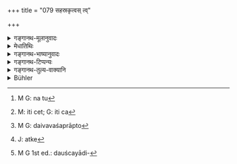+++
title = "079 सहस्रकृत्वस् त्व्"

+++

<details><summary>गङ्गानथ-मूलानुवादः</summary>

Repeating this Triad a thousand times in open air, the twice-born person becomes freed, in a month, from even great sin, as the snake from its slough.—(79)
</details>

<details><summary>मेधातिथिः</summary>

**बहिर्** इत्य् अनावृतो देश उच्यते । तेनैतद् उक्तं भवति । ग्रामनगराभ्यां बहिर् अरण्ये नदीपुलिनादौ । **सहस्र**वारान् **अभ्यस्य** आवर्त्य । <u>ननु</u>[^२६२] कृत्वसुचो ऽप्य् आवृत्तिः प्रतिपाद्यते, अभ्यस्येत्य् अनेनापि । तत्र पौनरुक्त्यम् । <u>सामान्यविशेषभावाद्</u> अदोषः । **अभ्यस्येत्य्** अनेन सामान्यतो ऽभ्यास उक्तस् तत्र विशेषापेक्षायां **सहस्रकृत्वेति** । न च कृत्वसुजन्ताद् एवोभयावगतिस् तस्य क्रियाविशेषापेक्षत्वात् । न हि देवदत्तः पञ्चकृत्वो ऽह्न इत्य् उक्ते, यावद् भुङ्क्त इति नोच्यते तावाद् वाक्यार्थः समाप्यते ।


[^२६२]:
     M G: na tu

- <u>ननु</u> चाभ्यस्येत्य् अनेनापि न काचिद् विशिष्टा क्रियोपात्ता । <u>सत्यम्</u> । जपः प्रकृतस् तम् अभ्यस्येति प्रतीयते । आवृत्तिः पौनःपुण्येन सेवा ।

- **महतो ऽप्य् एनसः** । महत् पापं च ब्रह्महत्यादि । ततो ऽपि मुच्यते, किं पुनर् उपपातकेभ्यः । **अपिः** संभावने, न समुच्चये । भेदोपादानेन समुच्चयावगमो यथा देवदत्तस्यात्र प्रभुत्वं यज्ञदत्तस्यापि । इह न तथा निर्देशः । 

- <u>केभ्यः</u> पुनर् उपपातकेभ्यो ऽयं मोक्ष उच्यते । गोवधादीन्य् उपपातकानि । तानि च प्रतिपापम् आम्नातप्रायश्चित्तानि सरहस्यानि । यानि वा संवेत्ति न कृतान्य् अनुक्तपरिहाराण्य् अवश्यंभावितया च ज्ञायते कृतानीति । तेषाम् अपि नित्यानि संध्योपासनादीन्य् अपनोदकानि । यदि चैतत् प्रायश्चित्तं स्यात् तदा तत्रैवावक्ष्यत्- "जपेद् वै नियताहारः त्रिर् वै वेदस्य संहिताम्" (म्ध् ११.७६) इतिवत्[^२६३] । प्रायश्चित्ते चास्मिन् प्रायश्चित्तप्रकणम् एवानर्थकं स्यात् । को हि दैवशप्तो[^२६४] जपमात्रसाध्यां निष्कृतिं हित्वा कृच्छ्रेषु शरीरप्राणहरेष्व् अध्यवस्येत् । उक्तं च । 


[^२६४]:
     M G: daivavaśaprāpto


[^२६३]:
     M: iti cet; G: iti ca

- अर्के[^२६५] चेन् मधु विन्देत किम् अर्थं पर्वतं व्रजेत् ।


[^२६५]:
     J: atke

- इष्टस्यार्थस्य संप्राप्तौ को विद्वान् यत्नम् आचरेत् ॥

तथा,

- पणलभ्यं हि न प्राज्ञः क्रीणाति दशभिः पणैः ॥ इति ।

न च प्रकृतेनैकवाक्यताबीजं किंचिद् विभज्यमानसापेक्षत्वाद्य् अस्ति येन तच्छेषतया ऽर्थवाद उच्यते । 

- <u>अत्रोच्यते</u> । विधिर् एवायम् । पापप्रमोचनार्थ एवायं प्रयोगः । यत् तूक्तं "विषमशिष्टैर् विकल्पो न सिध्यति" इति जपप्रायश्चित्त एवास्मिन् विकल्पार्थो भविष्यति । अघमर्षणादिभिः सर्वपापापनोदनम् उक्तम्, तेनास्य विकल्पः । अघमर्षणे हि त्र्यहम् उपवास उक्तः । इहाश्नन्न् एव मासिकेन प्रयोगेण शुध्यति । ततो न दूरविप्रकृष्टेन तपसा प्रमीयते, येन विषमशिष्टता स्यात् । 

- अथ वा पूर्वकृतस्यैनसः शुद्धिर् एषा ग्रहादौस्थित्यादिसूचिते दैवे दोषे । तस्मान् मोक्षः । अनिष्टम् एन उच्यते । तस्मान् मुच्यते । तत्फलेन न संबध्यत इत्य् अर्थः । 

- **त्वचेवहिः** । जीर्णया त्वचा मुक्तः सर्पो यथा भवति । निरवशेषेण पापनाश एतेन प्रतिपाद्यते । यत् तु दौश्चर्मादिसूचितं[^२६६] पूर्वकृतम् अशुभं तत्र स्मृत्यन्तरे प्रायश्चित्तम् आम्नातं बहु । तत् प्रायश्चित्तेष्व् एव निदर्शयिष्यामः । एतद् एवाभिप्रेत्योक्तम् । 


[^२६६]:
     M G 1st ed.: dauścayādi-

- जपतां जुह्वतां चैव विनिपातो न दृश्यते । (म्ध् ४.१४६) इति ॥ २.७९॥
</details>

<details><summary>गङ्गानथ-भाष्यानुवादः</summary>

The term ‘*bahiḥ*,’ ‘in *open air*,’ stands for *uncovered spot*; the sense being that it should be done outside towns and villages, on the bank of rivers and such places.

‘*A thousand times, repeating*’—reciting it again and again.

“The affix ‘*kṛtvasuch*’ (in the term ‘*Sahasrakṛtvaḥ*’) also signifies
*repetition*, which is again denoted by the word ‘*abhyasya*’ also; so
there is needless repetition.”

The repetition is not objectionable, in view of a distinction between general and particular. That is to say, the word ‘*abhyasya*’ denotes repetition *in* *general*, and when the question arises as to the
*particular* number of repetitions, we have the text adding ‘*a thousand
times*.’ Both the general and the particular could not be regarded as signified by the single word ending with the ‘*kṛtvasuch*’ affix; because this latter word always stands in need of a particular act (that has to be done a thousand times). The mere expression ‘*devadattaḥ*
*pan* *chakritvo’haḥ*,’ ‘Devadatta five times during the day’ does not
signify anything until the word ‘*bhuṅkte*,’ ‘*Eats*,’ is added.

“But the term ‘*repeating*’ also does not signify any particular *act*.”

True; but the act of *reciting* forms the subject-matter of the context; so that the *repeating* is understood as pertaining to that act; ‘*repetition*’ standing for *attending to it again and again*.

‘*Even from great sin*’;—he becomes freed from even such heinous sins as ‘Brāhmaṇa-killing’ and the like; what to say of minor offences?

‘*Api*,’ ‘*Even*,’ denotes *possibility*, not *cumulation*; cumulation is expressed when more things than one are mentioned separately; as in the sentence—‘there is sovereignty of Devadatta, *and* of Yajñadatta
*also*.’ There is no such separate mention in the text.

*Question*—“From what minor offences does the man become freed?
*Cow-killing* and such acts have been regarded as ‘minor offences’; and
for every one of these the scriptures have prescribed distinct expiatory rites along with all their details. While as regards those acts that are not done consciously, but which are regarded as *must have been done*,—though no definite expiation could be prescribed for them, yet they would be got rid of by means of the Twilight Prayers and such other compulsory rites prescribed for daily performance. Then again, if what is mentioned in the present verse were a real expiation, it should have come under the section on Expiatory Rites (Ch. XI); just as it is said (under 11. 77)—‘One may recite the text of the Veda while keeping due restraint over food.’ Further, if the present verse were meant to prescribe an expiatory rite, the whole section dealing with Expiatory Rites (Ch. XI) would he superfluous. For, what accused person would omit to do the expiation consisting of the mere reciting of mantras, and go in for the very difficult rites endangering the body and very life itself? Says an old saying—‘If honey were available in a place within easy reach, wherefore should one go to the hills? The desired end having been accomplished, which wise man could put forth further efforts?’—and again—‘What can he obtained for a single coin, no wise man purchases for ten coins.’ Nor can the verse be taken as a valedictory supplement to what forms the subject-matter of the context (*i.e*., Vedic Study), because there is no ground for connecting it syntactically with the context,—such grounds, for instance, as being found defective if taken apart from the context and so forth.”

Our answer to the above is as follows:—The present verse is a direct Injunction; and the act laid down is done for the removing of sins. It has been argued that—“What is laid down here (being too easy) could not be regarded as optional with those rites that are prescribed in a different context and are very much more difficult.” But it can certainly be taken as optional with those expiations which consist in Mantra-recitations. For instance, the reciting of the *Mantra* has been declared as destroying all sins; and with this what is laid down in the present verse could be taken as optional. In connection with the
*Aghamarṣaṇa-Mantra*, three days fasting is prescribed, while according
to what is laid down in the present verse, the man becomes freed by doing th e reciting for a month, but taking two ordinary meals every day. Thus the difference between the two is not so great as to lead us to regard them as very diverse in character.

Or, what is mentioned here may be taken as purifying the man from such past sins as arc indicated by the evil position of planets, etc.; and it is from these sins that the man becomes free. ‘*Sin*’ is something undesirable; from this the man *becomes freed*,—*i.e*., is not affected by the results of those sins.

‘*Just as the snake from the slough*,’—just as the snake becomes freed from the cast-off skin. This means that the sin is completely removed.

For such past sins as are indicated by the discolouring of the skin and such other diseases, other *Smṛtis* have prescribed many expiatory rites. All this we shall explain under the section on Expiatory Rites.

It is in view of what, is said in the present verse that we have the saying—‘There is no fall for people who go on reciting *mantras* and pouring libations.’—(79)
</details>

<details><summary>गङ्गानथ-टिप्पन्यः</summary>

‘*Vahiḥ*’—Burnell represents Medhātithi as explaining this term to be
‘on a river-island and the like.’ This is not right; the word used by
Medhātithi is ‘*nadīpulinādau*’—which means ‘on the *bank* of rivers and
such places’.

This verse is quoted in *Aparārka* (p. 1220) where ‘*vahiḥ*’ is
explained as ‘outside the village’—and ‘*trikam*’ as ‘the Sāvitrī along
with the Vyāhṛtis’;—and in *Gadādharapaddhai* (Kālasāra, p. 30), which
explains ‘*trikam*’ as (1) *Praṇava*. (2) *Vyāhṛti* and (3) *Gāyatrī*.
</details>

<details><summary>गङ्गानथ-तुल्य-वाक्यानि</summary>

**(Verses 78-79)  
**

See Comparative notes for [Verse
2.78].
</details>

<details><summary>Bühler</summary>

079	A twice-born man who (daily) repeats those three one thousand times outside (the village), will be freed after a month even from great guilt, as a snake from its slough.
</details>
